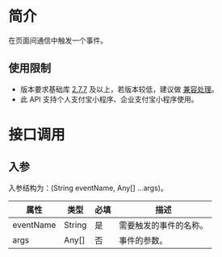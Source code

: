 
# 简介
在页面间通信中触发一个事件。

## 使用限制

- 版本要求基础库 [2.7.7](https://opendocs.alipay.com/mini/framework/lib-upgrade-v2) 及以上，若版本较低，建议做 [兼容处理](https://opendocs.alipay.com/mini/framework/compatibility)。
- 此 API 支持个人支付宝小程序、企业支付宝小程序使用。

# 接口调用

## 入参
入参结构为：(String eventName, Any[] ...args)。

| **属性** | **类型** | **必填** | **描述** |
| --- | --- | --- | --- |
| eventName | String | 是 | 需要触发的事件的名称。 |
| args | Any[] | 否 | 事件的参数。 |
